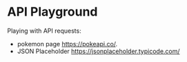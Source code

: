 # API Playground

Playing with API requests:
- pokemon page https://pokeapi.co/.
- JSON Placeholder https://jsonplaceholder.typicode.com/
